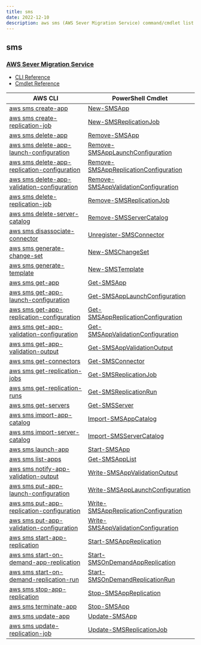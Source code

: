```yaml
---
title: sms
date: 2022-12-10
description: aws sms (AWS Sever Migration Service) command/cmdlet list.
---
```


## sms

### [AWS Sever Migration Service](https://aws.amazon.com/server-migration-service/)

* [CLI Reference](https://docs.aws.amazon.com/cli/latest/reference/sms/index.html)
* [Cmdlet Reference](https://docs.aws.amazon.com/powershell/latest/reference/items/Amazon_Server_Migration_Service_cmdlets.html)

|AWS CLI|PowerShell Cmdlet|
|----|----|
|[aws sms create-app](https://docs.aws.amazon.com/cli/latest/reference/sms/create-app.html)|[New-SMSApp](https://docs.aws.amazon.com/powershell/latest/reference/items/New-SMSApp.html)|
|[aws sms create-replication-job](https://docs.aws.amazon.com/cli/latest/reference/sms/create-replication-job.html)|[New-SMSReplicationJob](https://docs.aws.amazon.com/powershell/latest/reference/items/New-SMSReplicationJob.html)|
|[aws sms delete-app](https://docs.aws.amazon.com/cli/latest/reference/sms/delete-app.html)|[Remove-SMSApp](https://docs.aws.amazon.com/powershell/latest/reference/items/Remove-SMSApp.html)|
|[aws sms delete-app-launch-configuration](https://docs.aws.amazon.com/cli/latest/reference/sms/delete-app-launch-configuration.html)|[Remove-SMSAppLaunchConfiguration](https://docs.aws.amazon.com/powershell/latest/reference/items/Remove-SMSAppLaunchConfiguration.html)|
|[aws sms delete-app-replication-configuration](https://docs.aws.amazon.com/cli/latest/reference/sms/delete-app-replication-configuration.html)|[Remove-SMSAppReplicationConfiguration](https://docs.aws.amazon.com/powershell/latest/reference/items/Remove-SMSAppReplicationConfiguration.html)|
|[aws sms delete-app-validation-configuration](https://docs.aws.amazon.com/cli/latest/reference/sms/delete-app-validation-configuration.html)|[Remove-SMSAppValidationConfiguration](https://docs.aws.amazon.com/powershell/latest/reference/items/Remove-SMSAppValidationConfiguration.html)|
|[aws sms delete-replication-job](https://docs.aws.amazon.com/cli/latest/reference/sms/delete-replication-job.html)|[Remove-SMSReplicationJob](https://docs.aws.amazon.com/powershell/latest/reference/items/Remove-SMSReplicationJob.html)|
|[aws sms delete-server-catalog](https://docs.aws.amazon.com/cli/latest/reference/sms/delete-server-catalog.html)|[Remove-SMSServerCatalog](https://docs.aws.amazon.com/powershell/latest/reference/items/Remove-SMSServerCatalog.html)|
|[aws sms disassociate-connector](https://docs.aws.amazon.com/cli/latest/reference/sms/disassociate-connector.html)|[Unregister-SMSConnector](https://docs.aws.amazon.com/powershell/latest/reference/items/Unregister-SMSConnector.html)|
|[aws sms generate-change-set](https://docs.aws.amazon.com/cli/latest/reference/sms/generate-change-set.html)|[New-SMSChangeSet](https://docs.aws.amazon.com/powershell/latest/reference/items/New-SMSChangeSet.html)|
|[aws sms generate-template](https://docs.aws.amazon.com/cli/latest/reference/sms/generate-template.html)|[New-SMSTemplate](https://docs.aws.amazon.com/powershell/latest/reference/items/New-SMSTemplate.html)|
|[aws sms get-app](https://docs.aws.amazon.com/cli/latest/reference/sms/get-app.html)|[Get-SMSApp](https://docs.aws.amazon.com/powershell/latest/reference/items/Get-SMSApp.html)|
|[aws sms get-app-launch-configuration](https://docs.aws.amazon.com/cli/latest/reference/sms/get-app-launch-configuration.html)|[Get-SMSAppLaunchConfiguration](https://docs.aws.amazon.com/powershell/latest/reference/items/Get-SMSAppLaunchConfiguration.html)|
|[aws sms get-app-replication-configuration](https://docs.aws.amazon.com/cli/latest/reference/sms/get-app-replication-configuration.html)|[Get-SMSAppReplicationConfiguration](https://docs.aws.amazon.com/powershell/latest/reference/items/Get-SMSAppReplicationConfiguration.html)|
|[aws sms get-app-validation-configuration](https://docs.aws.amazon.com/cli/latest/reference/sms/get-app-validation-configuration.html)|[Get-SMSAppValidationConfiguration](https://docs.aws.amazon.com/powershell/latest/reference/items/Get-SMSAppValidationConfiguration.html)|
|[aws sms get-app-validation-output](https://docs.aws.amazon.com/cli/latest/reference/sms/get-app-validation-output.html)|[Get-SMSAppValidationOutput](https://docs.aws.amazon.com/powershell/latest/reference/items/Get-SMSAppValidationOutput.html)|
|[aws sms get-connectors](https://docs.aws.amazon.com/cli/latest/reference/sms/get-connectors.html)|[Get-SMSConnector](https://docs.aws.amazon.com/powershell/latest/reference/items/Get-SMSConnector.html)|
|[aws sms get-replication-jobs](https://docs.aws.amazon.com/cli/latest/reference/sms/get-replication-jobs.html)|[Get-SMSReplicationJob](https://docs.aws.amazon.com/powershell/latest/reference/items/Get-SMSReplicationJob.html)|
|[aws sms get-replication-runs](https://docs.aws.amazon.com/cli/latest/reference/sms/get-replication-runs.html)|[Get-SMSReplicationRun](https://docs.aws.amazon.com/powershell/latest/reference/items/Get-SMSReplicationRun.html)|
|[aws sms get-servers](https://docs.aws.amazon.com/cli/latest/reference/sms/get-servers.html)|[Get-SMSServer](https://docs.aws.amazon.com/powershell/latest/reference/items/Get-SMSServer.html)|
|[aws sms import-app-catalog](https://docs.aws.amazon.com/cli/latest/reference/sms/import-app-catalog.html)|[Import-SMSAppCatalog](https://docs.aws.amazon.com/powershell/latest/reference/items/Import-SMSAppCatalog.html)|
|[aws sms import-server-catalog](https://docs.aws.amazon.com/cli/latest/reference/sms/import-server-catalog.html)|[Import-SMSServerCatalog](https://docs.aws.amazon.com/powershell/latest/reference/items/Import-SMSServerCatalog.html)|
|[aws sms launch-app](https://docs.aws.amazon.com/cli/latest/reference/sms/launch-app.html)|[Start-SMSApp](https://docs.aws.amazon.com/powershell/latest/reference/items/Start-SMSApp.html)|
|[aws sms list-apps](https://docs.aws.amazon.com/cli/latest/reference/sms/list-apps.html)|[Get-SMSAppList](https://docs.aws.amazon.com/powershell/latest/reference/items/Get-SMSAppList.html)|
|[aws sms notify-app-validation-output](https://docs.aws.amazon.com/cli/latest/reference/sms/notify-app-validation-output.html)|[Write-SMSAppValidationOutput](https://docs.aws.amazon.com/powershell/latest/reference/items/Write-SMSAppValidationOutput.html)|
|[aws sms put-app-launch-configuration](https://docs.aws.amazon.com/cli/latest/reference/sms/put-app-launch-configuration.html)|[Write-SMSAppLaunchConfiguration](https://docs.aws.amazon.com/powershell/latest/reference/items/Write-SMSAppLaunchConfiguration.html)|
|[aws sms put-app-replication-configuration](https://docs.aws.amazon.com/cli/latest/reference/sms/put-app-replication-configuration.html)|[Write-SMSAppReplicationConfiguration](https://docs.aws.amazon.com/powershell/latest/reference/items/Write-SMSAppReplicationConfiguration.html)|
|[aws sms put-app-validation-configuration](https://docs.aws.amazon.com/cli/latest/reference/sms/put-app-validation-configuration.html)|[Write-SMSAppValidationConfiguration](https://docs.aws.amazon.com/powershell/latest/reference/items/Write-SMSAppValidationConfiguration.html)|
|[aws sms start-app-replication](https://docs.aws.amazon.com/cli/latest/reference/sms/start-app-replication.html)|[Start-SMSAppReplication](https://docs.aws.amazon.com/powershell/latest/reference/items/Start-SMSAppReplication.html)|
|[aws sms start-on-demand-app-replication](https://docs.aws.amazon.com/cli/latest/reference/sms/start-on-demand-app-replication.html)|[Start-SMSOnDemandAppReplication](https://docs.aws.amazon.com/powershell/latest/reference/items/Start-SMSOnDemandAppReplication.html)|
|[aws sms start-on-demand-replication-run](https://docs.aws.amazon.com/cli/latest/reference/sms/start-on-demand-replication-run.html)|[Start-SMSOnDemandReplicationRun](https://docs.aws.amazon.com/powershell/latest/reference/items/Start-SMSOnDemandReplicationRun.html)|
|[aws sms stop-app-replication](https://docs.aws.amazon.com/cli/latest/reference/sms/stop-app-replication.html)|[Stop-SMSAppReplication](https://docs.aws.amazon.com/powershell/latest/reference/items/Stop-SMSAppReplication.html)|
|[aws sms terminate-app](https://docs.aws.amazon.com/cli/latest/reference/sms/terminate-app.html)|[Stop-SMSApp](https://docs.aws.amazon.com/powershell/latest/reference/items/Stop-SMSApp.html)|
|[aws sms update-app](https://docs.aws.amazon.com/cli/latest/reference/sms/update-app.html)|[Update-SMSApp](https://docs.aws.amazon.com/powershell/latest/reference/items/Update-SMSApp.html)|
|[aws sms update-replication-job](https://docs.aws.amazon.com/cli/latest/reference/sms/update-replication-job.html)|[Update-SMSReplicationJob](https://docs.aws.amazon.com/powershell/latest/reference/items/Update-SMSReplicationJob.html)|

